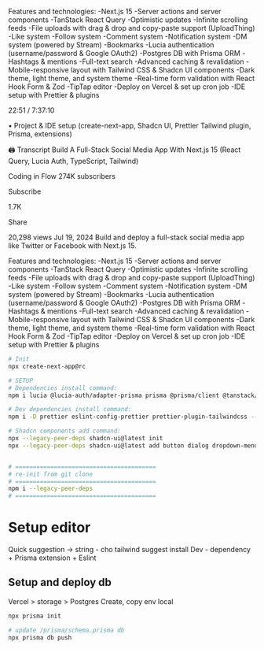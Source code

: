 Features and technologies:
-Next.js 15
-Server actions and server components
-TanStack React Query
-Optimistic updates
-Infinite scrolling feeds
-File uploads with drag & drop and copy-paste support (UploadThing)
-Like system
-Follow system
-Comment system
-Notification system
-DM system (powered by Stream)
-Bookmarks
-Lucia authentication (username/password & Google OAuth2)
-Postgres DB with Prisma ORM
-Hashtags & mentions
-Full-text search
-Advanced caching & revalidation
-Mobile-responsive layout with Tailwind CSS & Shadcn UI components
-Dark theme, light theme, and system theme
-Real-time form validation with React Hook Form & Zod
-TipTap editor
-Deploy on Vercel & set up cron job
-IDE setup with Prettier & plugins

22:51 / 7:37:10

•
Project & IDE setup (create-next-app, Shadcn UI, Prettier Tailwind plugin, Prisma, extensions)

🖨️ Transcript Build A Full-Stack Social Media App With Next.js 15 (React Query, Lucia Auth, TypeScript, Tailwind)

Coding in Flow
274K subscribers

Subscribe

1.7K

Share

20,298 views Jul 19, 2024
Build and deploy a full-stack social media app like Twitter or Facebook with Next.js 15.

Features and technologies:
-Next.js 15
-Server actions and server components
-TanStack React Query
-Optimistic updates
-Infinite scrolling feeds
-File uploads with drag & drop and copy-paste support (UploadThing)
-Like system
-Follow system
-Comment system
-Notification system
-DM system (powered by Stream)
-Bookmarks
-Lucia authentication (username/password & Google OAuth2)
-Postgres DB with Prisma ORM
-Hashtags & mentions
-Full-text search
-Advanced caching & revalidation
-Mobile-responsive layout with Tailwind CSS & Shadcn UI components
-Dark theme, light theme, and system theme
-Real-time form validation with React Hook Form & Zod
-TipTap editor
-Deploy on Vercel & set up cron job
-IDE setup with Prettier & plugins

```bash
# Init
npx create-next-app@rc

# SETUP
# Dependencies install command:
npm i lucia @lucia-auth/adapter-prisma prisma @prisma/client @tanstack/react-query @tanstack/react-query-devtools @tiptap/react @tiptap/starter-kit @tiptap/extension-placeholder @tiptap/pm uploadthing @uploadthing/react arctic date-fns ky next-themes react-cropper react-image-file-resizer react-intersection-observer react-linkify-it stream-chat stream-chat-react --legacy-peer-deps

# Dev dependencies install command:
npm i -D prettier eslint-config-prettier prettier-plugin-tailwindcss --legacy-peer-deps

# Shadcn components add command:
npx --legacy-peer-deps shadcn-ui@latest init
npx --legacy-peer-deps shadcn-ui@latest add button dialog dropdown-menu form input label skeleton tabs textarea toast tooltip


# ========================================
# re-init from git clone
# ========================================
npm i --legacy-peer-deps
# ========================================

```

# Setup editor
Quick suggestion -> string - cho tailwind suggest
install Dev - dependency + Prisma extension + Eslint

## Setup and deploy db
Vercel > storage > Postgres
Create, copy env local

```bash
npx prisma init

# update /prisma/schema.prisma db 
npx prisma db push

```